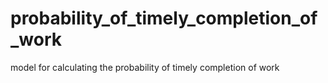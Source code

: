 # probability_of_timely_completion_of_work
model for calculating the probability of timely completion of work
